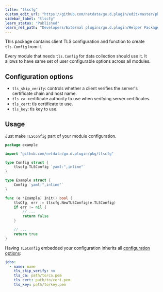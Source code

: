 ```yaml
---
title: "tlscfg"
custom_edit_url: "https://github.com/netdata/go.d.plugin/edit/master/pkg/tlscfg/README.md"
sidebar_label: "tlscfg"
learn_status: "Published"
learn_rel_path: "Developers/External plugins/go.d.plugin/Helper Packages"
---
```




This package contains client TLS configuration and function to create `tls.Config` from it.

Every module that needs `tls.Config` for data collection should use it. It allows to have same set of user configurable
options across all modules.

## Configuration options

- `tls_skip_verify`: controls whether a client verifies the server's certificate chain and host name.
- `tls_ca`: certificate authority to use when verifying server certificates.
- `tls_cert`: tls certificate to use.
- `tls_key`: tls key to use.

## Usage

Just make `TLSConfig` part of your module configuration.

```go
package example

import "github.com/netdata/go.d.plugin/pkg/tlscfg"

type Config struct {
	tlscfg.TLSConfig `yaml:",inline"`
}

type Example struct {
	Config `yaml:",inline"`
}

func (e *Example) Init() bool {
	tlsCfg, err := tlscfg.NewTLSConfig(e.TLSConfig)
	if err != nil {
		// ...
		return false
	}

	// ...
	return true
}
```

Having `TLSConfig` embedded your configuration inherits all [configuration options](#configuration-options):

```yaml
jobs:
  - name: name
    tls_skip_verify: no
    tls_ca: path/to/ca.pem
    tls_cert: path/to/cert.pem
    tls_key: path/to/key.pem
```
